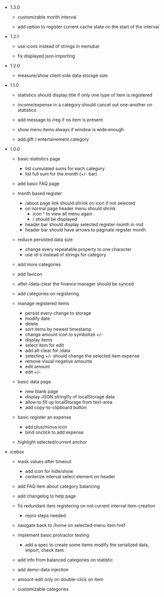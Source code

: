 - 1.3.0
  - customizable month interval

  - add option to register current cache state on the start of the interval

+ 1.2.1
  + use icons instead of strings in menubar

  + fix displayed json importing

+ 1.2.0
  + measure/show client side data storage size

+ 1.1.0
  + statistics should display title if only one type of item is registered

  + income/expense in a category should cancel out one-another on statistics

  + add message to /reg if no item is present

  + show menu items always if window is wide enough

  + add gift / entertainement category

+ 1.0.0
  + basic statistics page
    + list cumulated sums for each category
    + list full sum for the month (+/- bar)

  + add basic FAQ page

  + month based register
    + /about page link should shrink on icon if not selected
    + on normal page header menu should shrink
      + icon ^ to view all menu again
      + /<current-page> should be displayed
    + header bar should display selected register month in mid
    + header bar should have arrows to paginate register month

  + reduce persisted data size
    + change every repeatable property to one character
    + use id-s instead of strings for category

  + add more categories

  + add favicon

  + after /data-clear the finance manager should be synced

  + add categories on registering

  + manage registered items
    + persist every change to storage
    + modify date
    + delete
    + sort items by newest timestamp
    + change amount icon to symbolize +/-
    + display items
    + select item for edit
    + add all-clear for /data
    + selecting +/- should change the selected item expense
    + remove visual negative amounts
    + edit amount
    + edit +/-

  + basic data page
    + new blank page
    + display JSON.stringify of localStorage data
    + allow to fill up localStorage from text-area
    + add copy-to-clipboard button

  + basic register an expense
    + add plus/minus icon
    + bind onclick to add expense

  + highlight selected/current anchor

- icebox
  - mask values after timeout
    - add icon for hide/show
    - centerize interval select element on header

  - add FAQ item about category balancing

  - add changelog to help page

  - fix redundant item registering on not current interval item-creation
    - repro steps needed

  - navigate back to /home on selected-menu item href

  - implement basic protractor testing
    - add a spec to create some items modify the serialized data, import, check item

  - add info from balanced categories on statistic

  - add demo-data injection

  - amount-edit only on double-click on item

  - customizable categories
